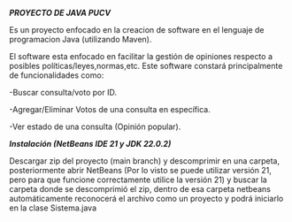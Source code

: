 _**PROYECTO DE JAVA PUCV**_

Es un proyecto enfocado en la creacion de software en el lenguaje de programacion Java (utilizando Maven). 

El software esta enfocado en facilitar la gestión de opiniones respecto a posibles políticas/leyes,normas,etc. Este software constará principalmente de funcionalidades
como:

-Buscar consulta/voto por ID.


-Agregar/Eliminar Votos de una consulta en específica.


-Ver estado de una consulta (Opinión popular).


_**Instalación (NetBeans IDE 21 y JDK 22.0.2)**_



Descargar zip del proyecto (main branch) y descomprimir en una carpeta, posteriormente abrir NetBeans (Por lo visto se puede utilizar versión 21, pero para que funcione correctamente utilice la versión 21) y buscar la carpeta donde se descomprimió el zip, dentro de esa carpeta netbeans automáticamente reconocerá el archivo como un proyecto y podrá iniciarlo en la clase Sistema.java


